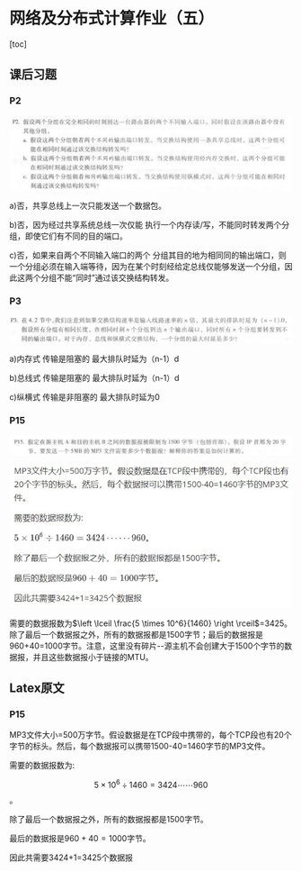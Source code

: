 # 网络及分布式计算作业（五）

[toc]

## 课后习题

### P2

![P2-Question](img/P2Q.jpg)

a)否，共享总线上一次只能发送一个数据包。

b)否，因为经过共享系统总线一次仅能 执行一个内存读/写，不能同时转发两个分组，即使它们有不同的目的端口。

c)否，如果来自两个不同输入端口的两个 分组其目的地为相同同的输出端口，则一个分组必须在输入端等待，因为在某个时刻经给定总线仅能够发送一个分组，因此这两个分组不能“同时”通过该交换结构转发。

### P3

![P3-Question](img\P3Q.jpg)

a)内存式 传输是阻塞的 最大排队时延为（n-1）d 

b)总线式 传输是阻塞的 最大排队时延为（n-1）d 

c)纵横式 传输是非阻塞的 最大排队时延为0 

### P15

![P15-Question](IMG/P15Q.JPG)

![P15](img\P15.jpg)

需要的数据报数为$\left \lceil \frac{5 \times 10^6}{1460} \right \rceil$=3425。除了最后一个数据报之外，所有的数据报都是1500字节；最后的数据报是960+40=1000字节。注意，这里没有碎片--源主机不会创建大于1500个字节的数据报，并且这些数据报小于链接的MTU。

## Latex原文

### P15

MP3文件大小=500万字节。假设数据是在TCP段中携带的，每个TCP段也有20个字节的标头。然后，每个数据报可以携带1500-40=1460字节的MP3文件。

需要的数据报数为: 

$$ {5 \times 10^6 \div 1460}=3424 \cdots\cdots 960$$。

除了最后一个数据报之外，所有的数据报都是1500字节。

最后的数据报是$960+40=1000$字节。

因此共需要3424+1=3425个数据报
